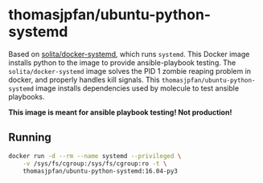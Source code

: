 # thomasjpfan/ubuntu-python-systemd

Based on [solita/docker-systemd](https://github.com/solita/docker-systemd), which runs `systemd`. This Docker image installs python to the image to provide ansible-playbook testing. The `solita/docker-systemd` image solves the PID 1 zombie reaping problem in docker, and properly handles kill signals. This `thomasjpfan/ubuntu-python-systemd` image installs dependencies used by molecule to test ansible playbooks.

**This image is meant for ansible playbook testing! Not production!**

## Running

```bash
docker run -d --rm --name systemd --privileged \
    -v /sys/fs/cgroup:/sys/fs/cgroup:ro -t \
    thomasjpfan/ubuntu-python-systemd:16.04-py3
```
